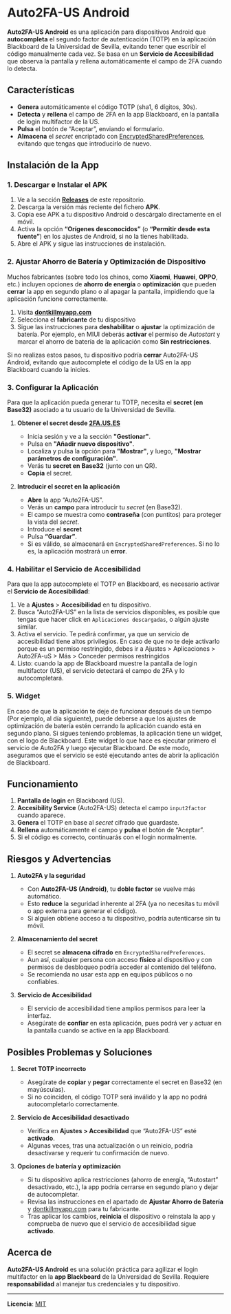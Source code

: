 # Auto2FA-US Android

**Auto2FA-US Android** es una aplicación para dispositivos Android que **autocompleta** el segundo factor de autenticación (TOTP) en la aplicación Blackboard de la Universidad de Sevilla, evitando tener que escribir el código manualmente cada vez. Se basa en un **Servicio de Accesibilidad** que observa la pantalla y rellena automáticamente el campo de 2FA cuando lo detecta.

## Características

- **Genera** automáticamente el código TOTP (sha1, 6 dígitos, 30s).  
- **Detecta** y **rellena** el campo de 2FA en la app Blackboard, en la pantalla de login multifactor de la US.  
- **Pulsa** el botón de “Aceptar”, enviando el formulario.  
- **Almacena** el _secret_ encriptado con [EncryptedSharedPreferences](https://developer.android.com/reference/androidx/security/crypto/EncryptedSharedPreferences), evitando que tengas que introducirlo de nuevo.

## Instalación de la App

### 1. Descargar e Instalar el APK

1. Ve a la sección [**Releases**](https://github.com/Jevimartinez/Auto2FA-US-Android/releases) de este repositorio.  
2. Descarga la versión más reciente del fichero **APK**.  
3. Copia ese APK a tu dispositivo Android o descárgalo directamente en el móvil.  
4. Activa la opción **“Orígenes desconocidos”** (o **“Permitir desde esta fuente”**) en los ajustes de Android, si no la tienes habilitada.  
5. Abre el APK y sigue las instrucciones de instalación.

### 2. Ajustar Ahorro de Batería y Optimización de Dispositivo

Muchos fabricantes (sobre todo los chinos, como **Xiaomi**, **Huawei**, **OPPO**, etc.) incluyen opciones de **ahorro de energía** o **optimización** que pueden **cerrar** la app en segundo plano o al apagar la pantalla, impidiendo que la aplicación funcione correctamente.

1. Visita [**dontkillmyapp.com**](https://dontkillmyapp.com/)  
2. Selecciona el **fabricante** de tu dispositivo  
3. Sigue las instrucciones para **deshabilitar** o **ajustar** la optimización de batería. Por ejemplo, en MIUI deberás **activar** el permiso de _Autostart_ y marcar el ahorro de batería de la aplicación como **Sin restricciones**.

Si no realizas estos pasos, tu dispositivo podría **cerrar** Auto2FA-US Android, evitando que autocomplete el código de la US en la app Blackboard cuando la inicies.

### 3. Configurar la Aplicación

Para que la aplicación pueda generar tu TOTP, necesita el **secret (en Base32)** asociado a tu usuario de la Universidad de Sevilla.

1. **Obtener el secret desde [2FA.US.ES](https://2fa.us.es/)**
   - Inicia sesión y ve a la sección **"Gestionar"**.
   - Pulsa en **"Añadir nuevo dispositivo"**.
   - Localiza y pulsa la opción para **"Mostrar"**, y luego, **"Mostrar parámetros de configuración"**.  
   - Verás tu **secret en Base32** (junto con un QR).  
   - **Copia** el secret.

2. **Introducir el secret en la aplicación**
   - **Abre** la app “Auto2FA-US".
   - Verás un **campo** para introducir tu _secret_ (en Base32). 
   - El campo se muestra como **contraseña** (con puntitos) para proteger la vista del _secret_. 
   - Introduce el **secret**  
   - Pulsa **“Guardar”**.  
   - Si es válido, se almacenará en `EncryptedSharedPreferences`. Si no lo es, la aplicación mostrará un **error**.

### 4. Habilitar el Servicio de Accesibilidad

Para que la app autocomplete el TOTP en Blackboard, es necesario activar el **Servicio de Accesibilidad**:

1. Ve a **Ajustes** > **Accesibilidad** en tu dispositivo.  
2. Busca “Auto2FA-US” en la lista de servicios disponibles, es posible que tengas que hacer click en `Aplicaciones descargadas`, o algún ajuste similar.  
3. Activa el servicio. Te pedirá confirmar, ya que un servicio de accesibilidad tiene altos privilegios. En caso de que no te deje activarlo porque es un permiso restringido, debes ir a Ajustes > Aplicaciones > Auto2FA-uS > Más > Conceder permisos restringidos
4. Listo: cuando la app de Blackboard muestre la pantalla de login multifactor (US), el servicio detectará el campo de 2FA y lo autocompletará.


### 5. Widget

En caso de que la aplicación te deje de funcionar después de un tiempo (Por ejemplo, al día siguiente), puede deberse a que los ajustes de optimización de batería estén cerrando la aplicación cuando está en segundo plano. Si sigues teniendo problemas, la aplicación tiene un widget, con el logo de Blackboard. Este widget lo que hace es ejecutar primero el servicio de Auto2FA y luego ejecutar Blackboard. De este modo, aseguramos que el servicio se esté ejecutando antes de abrir la aplicación de Blackboard.

## Funcionamiento

1. **Pantalla de login** en Blackboard (US).  
2. **Accesibility Service** (Auto2FA-US) detecta el campo `input2factor` cuando aparece.  
3. **Genera** el TOTP en base al _secret_ cifrado que guardaste.  
4. **Rellena** automáticamente el campo y **pulsa** el botón de “Aceptar”.  
5. Si el código es correcto, continuarás con el login normalmente.

## Riesgos y Advertencias

1. **Auto2FA y la seguridad**  
   - Con **Auto2FA-US (Android)**, tu **doble factor** se vuelve más automático.  
   - Esto **reduce** la seguridad inherente al 2FA (ya no necesitas tu móvil o app externa para generar el código).  
   - Si alguien obtiene acceso a tu dispositivo, podría autenticarse sin tu móvil.

2. **Almacenamiento del secret**  
   - El secret se **almacena cifrado** en `EncryptedSharedPreferences`.  
   - Aun así, cualquier persona con acceso **físico** al dispositivo y con permisos de desbloqueo podría acceder al contenido del teléfono.  
   - Se recomienda no usar esta app en equipos públicos o no confiables.

3. **Servicio de Accesibilidad**  
   - El servicio de accesibilidad tiene amplios permisos para leer la interfaz.  
   - Asegúrate de **confiar** en esta aplicación, pues podrá ver y actuar en la pantalla cuando se active en la app Blackboard.

## Posibles Problemas y Soluciones

1. **Secret TOTP incorrecto**  
   - Asegúrate de **copiar** y **pegar** correctamente el secret en Base32 (en mayúsculas).  
   - Si no coinciden, el código TOTP será inválido y la app no podrá autocompletarlo correctamente.

2. **Servicio de Accesibilidad desactivado**  
   - Verifica en **Ajustes > Accesibilidad** que “Auto2FA-US” esté **activado**.  
   - Algunas veces, tras una actualización o un reinicio, podría desactivarse y requerir tu confirmación de nuevo.

3. **Opciones de batería y optimización**  
   - Si tu dispositivo aplica restricciones (ahorro de energía, “Autostart” desactivado, etc.), la app podría cerrarse en segundo plano y dejar de autocompletar.  
   - Revisa las instrucciones en el apartado de **Ajustar Ahorro de Batería** y [dontkillmyapp.com](https://dontkillmyapp.com/) para tu fabricante.  
   - Tras aplicar los cambios, **reinicia** el dispositivo o reinstala la app y comprueba de nuevo que el servicio de accesibilidad sigue **activado**.


## Acerca de

**Auto2FA-US Android** es una solución práctica para agilizar el login multifactor en la **app Blackboard** de la Universidad de Sevilla. Requiere **responsabilidad** al manejar tus credenciales y tu dispositivo.  

---

**Licencia**: [MIT](./LICENSE)
